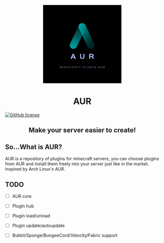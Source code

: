 <div align="center"><img src=".github/AUR.png"></div>

# <center> **AUR**

[![GitHub license](https://img.shields.io/github/license/Minecraft-AUR/AUR?style=flat-square)](https://github.com/Minecraft-AUR/AUR/)

## <center> Make your server easier to create!

So...What is AUR?
-----
AUR is a repository of plugins for minecraft servers, you can choose plugins from AUR and install them freely into your server just like in the market. Inspired by Arch Linux's AUR.

TODO
-----
- [ ] AUR core

- [ ] Plugin hub

- [ ] Plugin load/unload

- [ ] Plugin update/autoupdate

- [ ] Bukkit/Sponge/BungeeCord/Velocity/Fabric support

